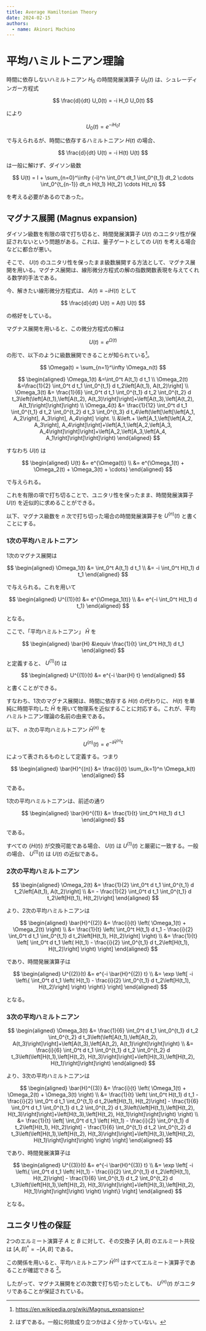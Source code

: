```yaml
---
title: Average Hamiltonian Theory
date: 2024-02-15
authors:
  - name: Akinori Machino
---
```


# 平均ハミルトニアン理論

時間に依存しないハミルトニアン $H_0$ の時間発展演算子 $U_0(t)$ は、シュレーディンガー方程式

$$
\frac{d}{dt} U_0(t) = -i H_0 U_0(t)
$$

により

$$
U_0(t) = e^{-i H_0 t}
$$

で与えられるが、時間に依存するハミルトニアン $H(t)$ の場合、

$$
\frac{d}{dt} U(t) = -i H(t) U(t)
$$

は一般に解けず、ダイソン級数

$$
U(t) = I + \sum_{n=0}^\infty (-i)^n \int_0^t dt_1 \int_0^{t_1} dt_2 \cdots \int_0^{t_{n-1}} dt_n H(t_1) H(t_2) \cdots H(t_n)
$$

を考える必要があるのであった。

## マグナス展開 (Magnus expansion)

ダイソン級数を有限の項で打ち切ると、時間発展演算子 $U(t)$ のユニタリ性が保証されないという問題がある。これは、量子ゲートとしての $U(t)$ を考える場合などに都合が悪い。

そこで、 $U(t)$ のユニタリ性を保ったまま級数展開する方法として、マグナス展開を用いる。マグナス展開は、線形微分方程式の解の指数関数表現を与えてくれる数学的手法である。

今、解きたい線形微分方程式は、 $A(t) \equiv -i H(t)$ として

$$
\frac{d}{dt} U(t) = A(t) U(t)
$$

の格好をしている。

マグナス展開を用いると、この微分方程式の解は

$$
U(t) = e^{\Omega(t)}
$$

の形で、以下のように級数展開できることが知られている[^1]。

[^1]: https://en.wikipedia.org/wiki/Magnus_expansion

$$
\Omega(t) = \sum_{n=1}^\infty \Omega_n(t)
$$

$$
\begin{aligned}
\Omega_1(t) &=\int_0^t A(t_1) d t_1
\\
\Omega_2(t) &=\frac{1}{2} \int_0^t d t_1 \int_0^{t_1} d t_2\left[A(t_1), A(t_2)\right]
\\
\Omega_3(t) &= \frac{1}{6} \int_0^t d t_1 \int_0^{t_1} d t_2 \int_0^{t_2} d t_3\left(\left[A(t_1),\left[A(t_2), A(t_3)\right]\right]+\left[A(t_3),\left[A(t_2), A(t_1)\right]\right]\right)
\\
\Omega_4(t) &= \frac{1}{12} \int_0^t d t_1 \int_0^{t_1} d t_2 \int_0^{t_2} d t_3 \int_0^{t_3} d t_4\left(\left[\left[\left[A_1, A_2\right], A_3\right], A_4\right] \right.
\\
&\left.+ \left[A_1,\left[\left[A_2, A_3\right], A_4\right]\right]+\left[A_1,\left[A_2,\left[A_3, A_4\right]\right]\right]+\left[A_2,\left[A_3,\left[A_4, A_1\right]\right]\right]\right)
\end{aligned}
$$

すなわち $U(t)$ は

$$
\begin{aligned}
U(t) &= e^{\Omega(t)}
\\
&= e^{\Omega_1(t) + \Omega_2(t) + \Omega_3(t) + \cdots}
\end{aligned}
$$

で与えられる。

これを有限の項で打ち切ることで、ユニタリ性を保ったまま、時間発展演算子 $U(t)$ を近似的に求めることができる。

以下、マグナス級数を $n$ 次で打ち切った場合の時間発展演算子を $U^{(n)}(t)$ と書くことにする。

### 1次の平均ハミルトニアン

1次のマグナス展開は

$$
\begin{aligned}
\Omega_1(t) &= \int_0^t A(t_1) d t_1
\\
&= -i \int_0^t H(t_1) d t_1
\end{aligned}
$$

で与えられる。これを用いて

$$
\begin{aligned}
U^{(1)}(t) &= e^{\Omega_1(t)}
\\
&= e^{-i \int_0^t H(t_1) d t_1}
\end{aligned}
$$

となる。

ここで、「平均ハミルトニアン」 $\bar{H}$ を

$$
\begin{aligned}
\bar{H} &\equiv \frac{1}{t} \int_0^t H(t_1) d t_1
\end{aligned}
$$

と定義すると、 $U^{(1)}(t)$ は

$$
\begin{aligned}
U^{(1)}(t) &= e^{-i \bar{H} t}
\end{aligned}
$$

と書くことができる。

すなわち、1次のマグナス展開は、時間に依存する $H(t)$ の代わりに、 $H(t)$ を単純に時間平均した $\bar{H}$ を用いて物理系を近似することに対応する。これが、平均ハミルトニアン理論の名前の由来である。

以下、 $n$ 次の平均ハミルトニアン $\bar{H}^{(n)}$ を

$$
U^{(n)}(t) = e^{-i \bar{H}^{(n)} t}
$$

によって表されるものとして定義する。つまり

$$
\begin{aligned}
\bar{H}^{(n)} &= \frac{i}{t} \sum_{k=1}^n \Omega_k(t)
\end{aligned}
$$

である。

1次の平均ハミルトニアンは、前述の通り

$$
\begin{aligned}
\bar{H}^{(1)} &= \frac{1}{t} \int_0^t H(t_1) d t_1
\end{aligned}
$$

である。

すべての $\{ H(t) \}$ が交換可能である場合、 $U(t)$ は $U^{(1)}(t)$ と厳密に一致する。一般の場合、 $U^{(1)}(t)$ は $U(t)$ の近似である。

### 2次の平均ハミルトニアン

$$
\begin{aligned}
\Omega_2(t) &= \frac{1}{2} \int_0^t d t_1 \int_0^{t_1} d t_2\left[A(t_1), A(t_2)\right]
\\
&= - \frac{1}{2} \int_0^t d t_1 \int_0^{t_1} d t_2\left[H(t_1), H(t_2)\right]
\end{aligned}
$$

より、2次の平均ハミルトニアンは

$$
\begin{aligned}
\bar{H}^{(2)} &= \frac{i}{t} \left( \Omega_1(t) + \Omega_2(t) \right)
\\
&= \frac{1}{t} \left( \int_0^t H(t_1) d t_1 - \frac{i}{2} \int_0^t d t_1 \int_0^{t_1} d t_2\left[H(t_1), H(t_2)\right] \right)
\\
&= \frac{1}{t} \left[ \int_0^t d t_1 \left( H(t_1) - \frac{i}{2} \int_0^{t_1} d t_2\left[H(t_1), H(t_2)\right] \right) \right]
\end{aligned}
$$

であり、時間発展演算子は

$$
\begin{aligned}
U^{(2)}(t) &= e^{-i \bar{H}^{(2)} t}
\\
&= \exp \left[ -i \left\{ \int_0^t d t_1 \left( H(t_1) - \frac{i}{2} \int_0^{t_1} d t_2\left[H(t_1), H(t_2)\right] \right) \right\} \right]
\end{aligned}
$$

となる。

### 3次の平均ハミルトニアン

$$
\begin{aligned}
\Omega_3(t) &= \frac{1}{6} \int_0^t d t_1 \int_0^{t_1} d t_2 \int_0^{t_2} d t_3\left(\left[A(t_1),\left[A(t_2), A(t_3)\right]\right]+\left[A(t_3),\left[A(t_2), A(t_1)\right]\right]\right)
\\
&= \frac{i}{6} \int_0^t d t_1 \int_0^{t_1} d t_2 \int_0^{t_2} d t_3\left(\left[H(t_1),\left[H(t_2), H(t_3)\right]\right]+\left[H(t_3),\left[H(t_2), H(t_1)\right]\right]\right)
\end{aligned}
$$

より、3次の平均ハミルトニアンは

$$
\begin{aligned}
\bar{H}^{(3)} &= \frac{i}{t} \left( \Omega_1(t) + \Omega_2(t) + \Omega_3(t) \right)
\\
&= \frac{1}{t} \left( \int_0^t H(t_1) d t_1 - \frac{i}{2} \int_0^t d t_1 \int_0^{t_1} d t_2\left[H(t_1), H(t_2)\right] - \frac{1}{6} \int_0^t d t_1 \int_0^{t_1} d t_2 \int_0^{t_2} d t_3\left(\left[H(t_1),\left[H(t_2), H(t_3)\right]\right]+\left[H(t_3),\left[H(t_2), H(t_1)\right]\right]\right) \right)
\\
&= \frac{1}{t} \left[ \int_0^t d t_1 \left( H(t_1) - \frac{i}{2} \int_0^{t_1} d t_2\left[H(t_1), H(t_2)\right] - \frac{1}{6} \int_0^{t_1} d t_2 \int_0^{t_2} d t_3\left(\left[H(t_1),\left[H(t_2), H(t_3)\right]\right]+\left[H(t_3),\left[H(t_2), H(t_1)\right]\right]\right) \right) \right]
\end{aligned}
$$

であり、時間発展演算子は

$$
\begin{aligned}
U^{(3)}(t) &= e^{-i \bar{H}^{(3)} t}
\\
&= \exp \left[ -i \left\{ \int_0^t d t_1 \left( H(t_1) - \frac{i}{2} \int_0^{t_1} d t_2\left[H(t_1), H(t_2)\right] - \frac{1}{6} \int_0^{t_1} d t_2 \int_0^{t_2} d t_3\left(\left[H(t_1),\left[H(t_2), H(t_3)\right]\right]+\left[H(t_3),\left[H(t_2), H(t_1)\right]\right]\right) \right) \right\} \right]
\end{aligned}
$$

となる。

## ユニタリ性の保証

2つのエルミート演算子 $A$ と $B$ に対して、その交換子 $[A, B]$ のエルミート共役は $[A, B]^\dagger = -[A, B]$ である。

この関係を用いると、平均ハミルトニアン $\bar{H}^{(n)}$ はすべてエルミート演算子であることが確認できる [^2]。

[^2]: はずである。一般に何故成り立つかはよく分かっていない。

したがって、マグナス展開をどの次数で打ち切ったとしても、 $U^{(n)}(t)$ がユニタリであることが保証されている。